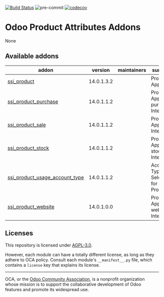 [![Build Status](https://travis-ci.com/open-synergy/opnsynid-product-attribute.svg?branch=14.0)](https://travis-ci.com/open-synergy/opnsynid-product-attribute)
![pre-commit](https://github.com/open-synergy/opnsynid-product-attribute/actions/workflows/pre-commit.yml/badge.svg)
[![codecov](https://codecov.io/gh/open-synergy/opnsynid-product-attribute/branch/14.0/graph/badge.svg)](https://codecov.io/gh/open-synergy/opnsynid-product-attribute)

<!-- /!\ do not modify above this line -->

# Odoo Product Attributes Addons

None

<!-- /!\ do not modify below this line -->

<!-- prettier-ignore-start -->

[//]: # (addons)

Available addons
----------------
addon | version | maintainers | summary
--- | --- | --- | ---
[ssi_product](ssi_product/) | 14.0.1.3.2 |  | Product App
[ssi_product_purchase](ssi_product_purchase/) | 14.0.1.1.2 |  | Product App - purchase Integration
[ssi_product_sale](ssi_product_sale/) | 14.0.1.1.2 |  | Product App - sale Integration
[ssi_product_stock](ssi_product_stock/) | 14.0.1.1.2 |  | Product App - stock Integration
[ssi_product_usage_account_type](ssi_product_usage_account_type/) | 14.0.1.1.2 |  | Account Type Selection for Product
[ssi_product_website](ssi_product_website/) | 14.0.1.0.0 |  | Product App - website Integration

[//]: # (end addons)

<!-- prettier-ignore-end -->

## Licenses

This repository is licensed under [AGPL-3.0](LICENSE).

However, each module can have a totally different license, as long as they adhere to OCA
policy. Consult each module's `__manifest__.py` file, which contains a `license` key
that explains its license.

----

OCA, or the [Odoo Community Association](http://odoo-community.org/), is a nonprofit
organization whose mission is to support the collaborative development of Odoo features
and promote its widespread use.
